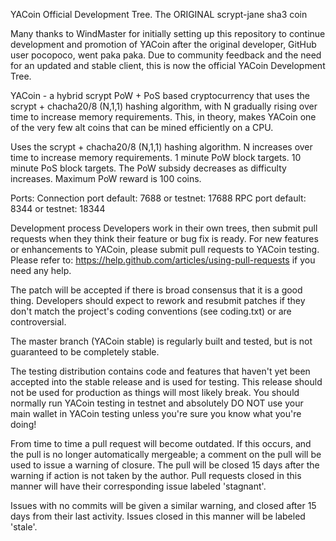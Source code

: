 YACoin Official Development Tree. The ORIGINAL scrypt-jane sha3 coin

Many thanks to WindMaster for initially setting up this repository to continue development and promotion of YACoin after the original developer, GitHub user pocopoco, went paka paka. Due to community feedback and the need for an updated and stable client, this is now the official YACoin Development Tree.

YACoin - a hybrid scrypt PoW + PoS based cryptocurrency that uses the scrypt + chacha20/8 (N,1,1) hashing algorithm, with N gradually rising over time to increase memory requirements. This, in theory, makes YACoin one of the very few alt coins that can be mined efficiently on a CPU.

Uses the scrypt + chacha20/8 (N,1,1) hashing algorithm.
N increases over time to increase memory requirements.
1 minute PoW block targets.
10 minute PoS block targets.
The PoW subsidy decreases as difficulty increases.
Maximum PoW reward is 100 coins.

Ports:  Connection port default: 7688 or testnet: 17688 
	RPC port default: 8344 or testnet: 18344

Development process
Developers work in their own trees, then submit pull requests when they think their feature or bug fix is ready. For new features or enhancements to YACoin, please submit pull requests to YACoin testing. Please refer to: https://help.github.com/articles/using-pull-requests if you need any help.

The patch will be accepted if there is broad consensus that it is a good thing. Developers should expect to rework and resubmit patches if they don't match the project's coding conventions (see coding.txt) or are controversial.

The master branch (YACoin stable) is regularly built and tested, but is not guaranteed to be completely stable.

The testing distribution contains code and features that haven't yet been accepted into the stable release and is used for testing. This release should not be used for production as things will most likely break. You should normally run YACoin testing in testnet and absolutely DO NOT use your main wallet in YACoin testing unless you're sure you know what you're doing!

From time to time a pull request will become outdated. If this occurs, and the pull is no longer automatically mergeable; a comment on the pull will be used to issue a warning of closure. The pull will be closed 15 days after the warning if action is not taken by the author. Pull requests closed in this manner will have their corresponding issue labeled 'stagnant'.

Issues with no commits will be given a similar warning, and closed after 15 days from their last activity. Issues closed in this manner will be labeled 'stale'.


